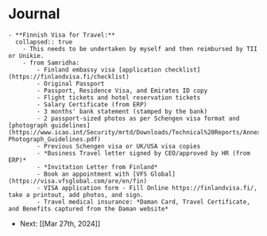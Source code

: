 # Journal
	- **Finnish Visa for Travel:**
	  collapsed:: true
		- This needs to be undertaken by myself and then reimbursed by TII or Unikie.
		- from Samridha:
			- Finland embassy visa [application checklist](https://finlandvisa.fi/checklist)
			- Original Passport
			- Passport, Residence Visa, and Emirates ID copy
			- Flight tickets and hotel reservation tickets
			- Salary Certificate (from ERP)
			- 3 months' bank statement (stamped by the bank)
			- 2 passport-sized photos as per Schengen visa format and [photograph guidelines](https://www.icao.int/Security/mrtd/Downloads/Technical%20Reports/Annex_A-Photograph_Guidelines.pdf)
			- Previous Schengen visa or UK/USA visa copies
			- *Business Travel letter signed by CEO/approved by HR (from ERP)*
			- *Invitation Letter from Finland*
			- Book an appointment with [VFS Global](https://visa.vfsglobal.com/are/en/fin)
			- VISA application form - Fill Online https://finlandvisa.fi/, take a printout, add photos, and sign.
			- Travel medical insurance: *Daman Card, Travel Certificate, and Benefits captured from the Daman website*
- Next: [[Mar 27th, 2024]]